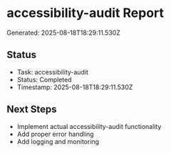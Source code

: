 # accessibility-audit Report

Generated: 2025-08-18T18:29:11.530Z

## Status
- Task: accessibility-audit
- Status: Completed
- Timestamp: 2025-08-18T18:29:11.530Z

## Next Steps
- Implement actual accessibility-audit functionality
- Add proper error handling
- Add logging and monitoring
